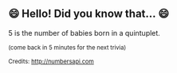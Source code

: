 ## 😄 Hello! Did you know that... 😄
5 is the number of babies born in a quintuplet.

<sup>(come back in 5 minutes for the next trivia)</sup>


<sup>Credits: http://numbersapi.com</sup>
